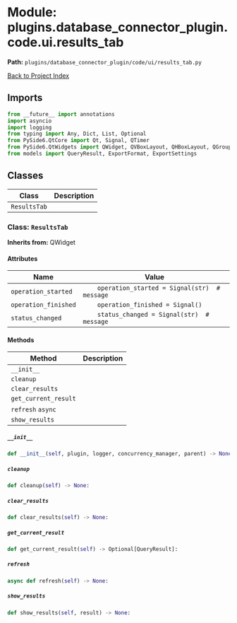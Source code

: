 # Module: plugins.database_connector_plugin.code.ui.results_tab

**Path:** `plugins/database_connector_plugin/code/ui/results_tab.py`

[Back to Project Index](../../../../../index.md)

## Imports
```python
from __future__ import annotations
import asyncio
import logging
from typing import Any, Dict, List, Optional
from PySide6.QtCore import Qt, Signal, QTimer
from PySide6.QtWidgets import QWidget, QVBoxLayout, QHBoxLayout, QGroupBox, QPushButton, QTableWidget, QTableWidgetItem, QHeaderView, QLabel, QComboBox, QSpinBox, QCheckBox, QTextEdit, QSplitter, QFrame, QMessageBox, QFileDialog, QProgressBar, QMenu
from models import QueryResult, ExportFormat, ExportSettings
```

## Classes

| Class | Description |
| --- | --- |
| `ResultsTab` |  |

### Class: `ResultsTab`
**Inherits from:** QWidget

#### Attributes

| Name | Value |
| --- | --- |
| `operation_started` | `    operation_started = Signal(str)  # message` |
| `operation_finished` | `    operation_finished = Signal()` |
| `status_changed` | `    status_changed = Signal(str)  # message` |

#### Methods

| Method | Description |
| --- | --- |
| `__init__` |  |
| `cleanup` |  |
| `clear_results` |  |
| `get_current_result` |  |
| `refresh` `async` |  |
| `show_results` |  |

##### `__init__`
```python
def __init__(self, plugin, logger, concurrency_manager, parent) -> None:
```

##### `cleanup`
```python
def cleanup(self) -> None:
```

##### `clear_results`
```python
def clear_results(self) -> None:
```

##### `get_current_result`
```python
def get_current_result(self) -> Optional[QueryResult]:
```

##### `refresh`
```python
async def refresh(self) -> None:
```

##### `show_results`
```python
def show_results(self, result) -> None:
```

